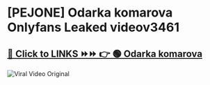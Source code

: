 
 # [PEJONE] Odarka komarova Onlyfans Leaked videov3461

## <h2><a href="https://clipsfans.com/Odarka_komarova&ref=git">🔗 Click to LINKS ⏩⏩ 👉 🟢 Odarka komarova </a></h2>

<a href="https://clipsfans.com/Odarka_komarova&ref=git" rel="nofollow" data-target="animated-image.originalLink"><img src="https://i.ibb.co.com/xMMVF88/686577567.gif" alt="Viral Video Original" style="max-width: 100%; display: inline-block;" data-target="animated-image.originalImage"></a>

